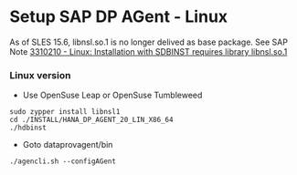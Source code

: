 # Setup SAP DP AGent - Linux

As of SLES 15.6, libnsl.so.1 is no longer delived as base package. See SAP Note [3310210 - Linux: Installation with SDBINST requires library libnsl.so.1](https://me.sap.com/notes/3310210/E)

### Linux version

* Use OpenSuse Leap or OpenSuse Tumbleweed

```console
sudo zypper install libnsl1
cd ./INSTALL/HANA_DP_AGENT_20_LIN_X86_64
./hdbinst
```

* Goto dataprovagent/bin

```console
./agencli.sh --configAGent
```

